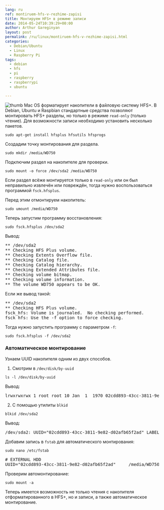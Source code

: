 ```yaml
---
lang: ru
ref: montiruem-hfs-v-rezhime-zapisi
title: Монтируем HFS+ в режиме записи
date: 2014-05-24T10:39:29+00:00
author: Arthur Gareginyan
layout: post
permalink: /ru/linux/montiruem-hfs-v-rezhime-zapisi.html
categories:
  - Debian/Ubuntu
  - Linux
  - Raspberry Pi
tags:
  - debian
  - hfs
  - pi
  - raspberry
  - raspberrypi
  - ubuntu

---
```


![thumb]()
Mac OS форматирует накопители в файловую систему HFS+. В Debian, Ubuntu и Raspbian стандартные средства позволяют монтировать HFS+ разделы, но только в режиме `read-only` (только чтение).
Для возможности записи необходимо установить несколько пакетов.
 

```
sudo apt-get install hfsplus hfsutils hfsprogs
```

Создадим точку монтирования для раздела.

```
sudo mkdir /media/WD750
```

Подключим раздел на накопителе для проверки.

```
sudo mount -o force /dev/sda2 /media/WD750
```

Если раздел всёже монтируется только в `read-only` или он был неправильно извлечён или повреждён, тогда нужно воспользоваться программой `fsck.hfsplus`.

Перед этим отмонтируем накопитель:

```
sudo umount /media/WD750
```

Теперь запустим программу восстановления:

```
sudo fsck.hfsplus /dev/sda2
```

Вывод:

<pre>
** /dev/sda2
** Checking HFS Plus volume.
** Checking Extents Overflow file.
** Checking Catalog file.
** Checking Catalog hierarchy.
** Checking Extended Attributes file.
** Checking volume bitmap.
** Checking volume information.
** The volume WD750 appears to be OK.
</pre>

Если же вывод такой:

<pre>
** /dev/sda2
** Checking HFS Plus volume.
fsck_hfs: Volume is journaled.  No checking performed.
fsck_hfs: Use the -f option to force checking.
</pre>

Тогда нужно запустить программу с параметром `-f`:

```
sudo fsck.hfsplus -f /dev/sda2
```


### Автоматическое монтирование

Узнаем UUID накопителя одним из двух способов.


1) Смотрим в `/dev/disk/by-uuid`

```
ls -l /dev/disk/by-uuid
```

Вывод:

<pre>
lrwxrwxrwx 1 root root 10 Jan  1  1970 02cdd893-43cc-3811-9e82-d02afb65f2ad -> ../../sda2
</pre>


2) С помощью утилиты `blkid`

```
blkid /dev/sda2
```

Вывод:

<pre>
/dev/sda2: UUID="02cdd893-43cc-3811-9e82-d02afb65f2ad" LABEL="WD750" TYPE="hfsplus"
</pre>

Добавим запись в `fstab` для автоматического монтирования:

```
sudo nano /etc/fstab
```

<pre>
# EXTERNAL HDD
UUID="02cdd893-43cc-3811-9e82-d02afb65f2ad"     /media/WD750    hfsplus    defaults,force        0       0
</pre>

Проверим автомонтирование:

```
sudo mount -a
```

Теперь имеется возможность не только чтения с накопителя отформатированного в HFS+, но и записи, а также автоматическое монтирование.
